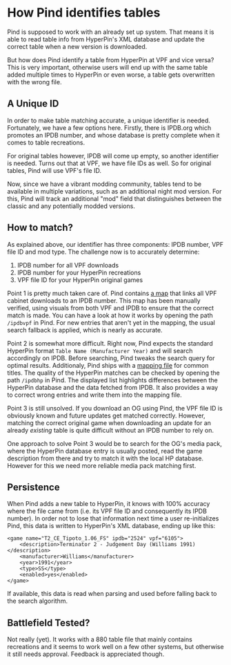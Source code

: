 How Pind identifies tables
==========================

Pind is supposed to work with an already set up system. That means it is able to read table info from HyperPin's
XML database and update the correct table when a new version is downloaded.

But how does Pind identify a table from HyperPin at VPF and vice versa? This is very important, otherwise users will
end up with the same table added multiple times to HyperPin or even worse, a table gets overwritten with the
wrong file.


A Unique ID
-----------

In order to make table matching accurate, a unique identifier is needed. Fortunately, we have a few options here.
Firstly, there is IPDB.org which promotes an IPDB number, and whose database is pretty complete when it comes to table
recreations.

For original tables however, IPDB will come up empty, so another identifier is needed. Turns out that at VPF, we
have file IDs as well. So for original tables, Pind will use VPF's file ID.

Now, since we have a vibrant modding community, tables tend to be available in multiple variations, such as an
additional night mod version. For this, Pind will track an additional "mod" field that distinguishes between
the classic and any potentially modded versions.


How to match?
-------------

As explained above, our identifier has three components: IPDB number, VPF file ID and mod type. The challenge now
is to accurately determine:

1. IPDB number for all VPF downloads
2. IPDB number for your HyperPin recreations
3. VPF file ID for your HyperPin original games

Point 1 is pretty much taken care of. Pind contains [a map](https://github.com/freezy/node-pind/blob/master/server/data/ipdb-vpf.json)
that links all VPF cabinet downloads to an IPDB number. This map has been manually verified, using visuals from both
VPF and IPDB to ensure that the correct match is made. You can have a look at how it works by opening the path `/ipdbvpf`
in Pind. For new entries that aren't yet in the mapping, the usual search fallback is applied, which is nearly as
accurate.

Point 2 is somewhat more difficult. Right now, Pind expects the standard HyperPin format `Table Name (Manufacturer Year)`
and will search accordingly on IPDB. Before searching, Pind tweaks the search query for optimal results. Additionaly,
Pind ships with a [mapping file](https://github.com/freezy/node-pind/blob/master/server/data/ipdb-hp.json) for common
titles. The quality of the HyperPin matches can be checked by opening the path `/ipdbhp` in Pind. The displayed list
highlights differences between the HyperPin database and the data fetched from IPDB. It also provides a way to correct
wrong entries and write them into the mapping file.

Point 3 is still unsolved. If you download an OG using Pind, the VPF file ID is obviously known and future updates
get matched correctly. However, matching the correct original game when downloading an update for an already
*existing* table is quite difficult without an IPDB number to rely on.

One approach to solve Point 3 would be to search for the OG's media pack, where the HyperPin database entry is usually
posted, read the game description from there and try to match it with the local HP database. However for this we need
more reliable media pack matching first.


Persistence
-----------

When Pind adds a new table to HyperPin, it knows with 100% accuracy where the file came from (i.e. its VPF file ID and
consequently its IPDB number). In order not to lose that information next time a user re-initializes Pind, this data
is written to HyperPin's XML database, ending up like this:

	<game name="T2_CE_Tipoto_1.06_FS" ipdb="2524" vpf="6105">
		<description>Terminator 2 - Judgement Day (Williams 1991)</description>
		<manufacturer>Williams</manufacturer>
		<year>1991</year>
		<type>SS</type>
		<enabled>yes</enabled>
	</game>

If available, this data is read when parsing and used before falling back to the search algorithm.


Battlefield Tested?
-------------------

Not really (yet). It works with a 880 table file that mainly contains recreations and it seems to work well on a few
other systems, but otherwise it still needs approval. Feedback is appreciated though.

